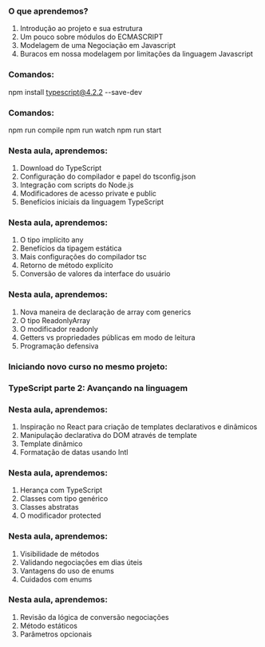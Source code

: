 ### O que aprendemos?
1. Introdução ao projeto e sua estrutura
2. Um pouco sobre módulos do ECMASCRIPT
3. Modelagem de uma Negociação em Javascript
4. Buracos em nossa modelagem por limitações da linguagem Javascript

### Comandos:
npm install typescript@4.2.2 --save-dev

### Comandos:
npm run compile
npm run watch
npm run start

### Nesta aula, aprendemos:

1. Download do TypeScript
2. Configuração do compilador e papel do tsconfig.json
3. Integração com scripts do Node.js
4. Modificadores de acesso private e public
5. Benefícios iniciais da linguagem TypeScript

### Nesta aula, aprendemos:

1. O tipo implícito any
2. Benefícios da tipagem estática
3. Mais configurações do compilador tsc
4. Retorno de método explícito
5. Conversão de valores da interface do usuário

### Nesta aula, aprendemos:

1. Nova maneira de declaração de array com generics
2. O tipo ReadonlyArray
3. O modificador readonly
4. Getters vs propriedades públicas em modo de leitura
5. Programação defensiva

### Iniciando novo curso no mesmo projeto:
### TypeScript parte 2: Avançando na linguagem

### Nesta aula, aprendemos:

1. Inspiração no React para criação de templates declarativos e dinâmicos
2. Manipulação declarativa do DOM através de template
3. Template dinâmico
4. Formatação de datas usando Intl

### Nesta aula, aprendemos:

1. Herança com TypeScript
2. Classes com tipo genérico
3. Classes abstratas
4. O modificador protected

### Nesta aula, aprendemos:

1. Visibilidade de métodos
2. Validando negociações em dias úteis
3. Vantagens do uso de enums
4. Cuidados com enums

### Nesta aula, aprendemos:

1. Revisão da lógica de conversão negociações
2. Método estáticos
3. Parâmetros opcionais